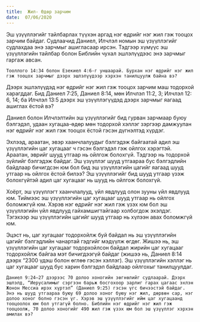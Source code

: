 ```yaml
---
title:  Жил- Өдөр зарчим
date:  07/06/2020
---
```


Эш үзүүллэгийг тайлбарлах түүхэн аргад нэг өдрийг нэг жил гэж тооцох зарчим байдаг. Судлаачид Даниел, Илчлэл номын эш үзүүллэгийг судлахдаа энэ зарчмыг ашигласаар ирсэн. Тэдгээр хүмүүс эш үзүүллэгийн тайлбар болон Библийн чухал эшлэлүүдээс энэ зарчмыг гаргаж авсан.

`Тооллого 14:34 болон Езекиел 4:6-г уншаарай. Бурхан нэг өдрийг нэг жил гэж тооцох зарчмыг дээрх эшлэлүүдээр хэрхэн танилцуулж байна вэ?`

Дээрх эшлэлүүдэд нэг өдрийг нэг жил гэж тооцох зарчим маш тодорхой харагддаг. Бид Даниел 7:25, Даниел 8:14, мөн Илчлэл 11:2, 3; Илчлэл 12: 6, 14; ба Илчлэл 13:5 дээрх эш үзүүллэгүүдэд дээрх зарчмыг яагаад ашиглах ёстой вэ?

Даниел болон Илчлэлтийн эш үзүүллэгийг бид гурван зарчмаар буюу бэлгэдэл, удаан хугацаа-өдөр мөн тодорхой хэллэг зэргээр дамжуулан нэг өдрийг нэг жил гэж тооцох ёстой гэсэн дүгнэлтэд хүрдэг.

Эхлээд, араатан, эвэр хаанчлалуудыг бэлгэдэж байгаатай адил эш үзүүллэгийн цаг хугацааг ч гэсэн бэлгэдэл гэж ойлгох хэрэгтэй. Араатан, эврийг шууд утгаар нь ойлгож болохгүй. Тэдгээр нь тодорхой зүйлийг бэлгэдэж байдаг. Эш үзүүллэг шууд утгаараа бус бэлгэдлийн байдлаар бичигдсэн юм бол бид эш үзүүллэгийн цагийг яагаад шууд утгаар нь ойлгох ёстой билээ? Эш үзүүллэгийг бид шууд утгаар үзэж болохгүйтэй адил цаг хугацааг нь шууд нь ойлгож болохгүй.

Хоёрт, эш үзүүллэгт хаанчлалууд, үйл явдлууд олон зууны үйл явдлууд юм. Тиймээс эш үзүүллэгийн цаг хугацааг шууд утгаар нь ойлгох боломжгүй юм. Хэрэв нэг өдрийг нэг жил гэж үзэх юм бол эш үзүүллэгийн үйл явдлууд гайхамшигтайгаар холбогдож эхэлдэг. Тэгэхээр эш үзүүллэгийн цагийг шууд утгаар нь хүлээн авах боломжгүй юм.

Эцэст нь, цаг хугацааг тодорхойлж буй байдал нь эш үзүүллэгийн цагийг бэлгэдлийн чанартай гэдгийг мэдүүлж өгдөг. Жишээ нь, эш үзүүллэгийн цаг хугацааг тодорхойлсон байдал жирийн цаг хугацааг тодорхойлж байгаа мэт бичигдээгүй байдаг (жишээ нь, Даниел 8:14 дээрх “2300 үдэш болон өглөө гэсэн хэллэг). Эш үзүүллэгийн хэллэг нь цаг хугацааг шууд бус харин бэлгэдэл байдлаар ойлгохыг танилцуулдаг.

`Даниел 9:24–27 дээрээс 70 долоо хоногийн зөгнөлийг судлаарай. Дээрх эшлэлд, “Иерусалимыг сэргээн барьж босгохоор зарлиг гарах цагаас эхлэн Жонон Мессиа ирэх хүртэл” (Даниел 9:25) гэсэн үгс бичээстэй байдаг. Энэ нь шууд утгаараа буюу 69 долоо хоног буюу нэг жил, дөрвөн сар, нэг долоо хоног болно гэсэн үг. Хэрэв эш үзүүллэгийг ийм цаг хугацаанд тооцоолох юм бол утгагүй болно. Библийн нэг өдрийг нэг жил гэж тооцоолж, 70 долоо хоногийг 490 жил гэж үзэх юм бол эш үзүүллэг хэрхэн амилах вэ?`